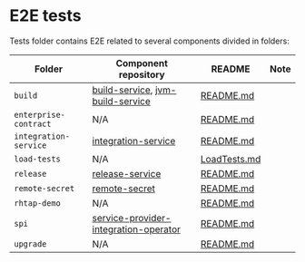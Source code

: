 # E2E tests

Tests folder contains E2E related to several components divided in folders:

| Folder | Component repository | README | Note |
|---|---|---|---|
| `build` | [build-service](https://github.com/redhat-appstudio/build-service), [jvm-build-service](https://github.com/redhat-appstudio/jvm-build-service) | [README.md](/tests/build/README.md) | |
| `enterprise-contract` | N/A | [README.md](/tests/enterprise-contract/README.md) | |
| `integration-service` | [integration-service](https://github.com/redhat-appstudio/integration-service) | [README.md](/tests/integration-service/README.md) |  |
| `load-tests` | N/A | [LoadTests.md](/docs/LoadTests.md) |  |
| `release` | [release-service](https://github.com/redhat-appstudio/release-service) | [README.md](/tests/release/README.md) |  |
| `remote-secret` | [remote-secret](https://github.com/redhat-appstudio/remote-secret) | [README.md](/tests/remote-secret/README.md) | |
| `rhtap-demo` | N/A | [README.md](/tests/rhtap-demo/README.md) | |
| `spi` | [service-provider-integration-operator](https://github.com/redhat-appstudio/service-provider-integration-operator) | [README.md](/tests/spi/README.md) | |
| `upgrade` | N/A | [README.md](/tests/upgrade/README.md) | |
